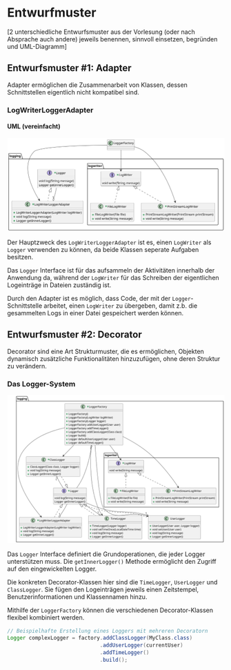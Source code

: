 # Entwurfmuster

[2 unterschiedliche Entwurfsmuster aus der Vorlesung (oder nach Absprache auch andere) jeweils
benennen, sinnvoll einsetzen, begründen und UML-Diagramm]

## Entwurfsmuster #1: Adapter 

Adapter ermöglichen die Zusammenarbeit von Klassen, dessen Schnittstellen eigentlich nicht kompatibel sind.

### LogWriterLoggerAdapter

#### UML (vereinfacht)

![UML](umls/LogWriterLoggerAdapter.png)

Der Hauptzweck des ```LogWriterLoggerAdapter``` ist es, einen ```LogWriter``` als ```Logger``` verwenden zu können, da beide Klassen seperate Aufgaben besitzen.

Das ```Logger``` Interface ist für das aufsammeln der Aktivitäten innerhalb der Anwendung da, während der ```LogWriter``` für das Schreiben der eigentlichen Logeinträge in Dateien zuständig ist.

Durch den Adapter ist es möglich, dass Code, der mit der ```Logger```-Schnittstelle arbeitet, einen ```LogWriter``` zu übergeben, damit z.b. die gesammelten Logs in einer Datei gespeichert werden können.

## Entwurfsmuster #2: Decorator

Decorator sind eine Art Strukturmuster, die es ermöglichen, Objekten dynamisch zusätzliche Funktionalitäten hinzuzufügen, ohne deren Struktur zu verändern.

### Das Logger-System

![UML](umls/loggerSystem.png)

Das ```Logger``` Interface definiert die Grundoperationen, die jeder Logger unterstützen muss. Die ```getInnerLogger()``` Methode ermöglicht den Zugriff auf den eingewickelten Logger.

Die konkreten Decorator-Klassen hier sind die ```TimeLogger```, ```UserLogger``` und ```ClassLogger```. Sie fügen den Logeinträgen jeweils einen Zeitstempel, Benutzerinformationen und Klassennamen hinzu.

Mithilfe der ```LoggerFactory``` können die verschiedenen Decorator-Klassen flexibel kombiniert werden.

```java
// Beispielhafte Erstellung eines Loggers mit mehreren Decoratorn
Logger complexLogger = factory.addClassLogger(MyClass.class)
                              .addUserLogger(currentUser)
                              .addTimeLogger()
                              .build();
```